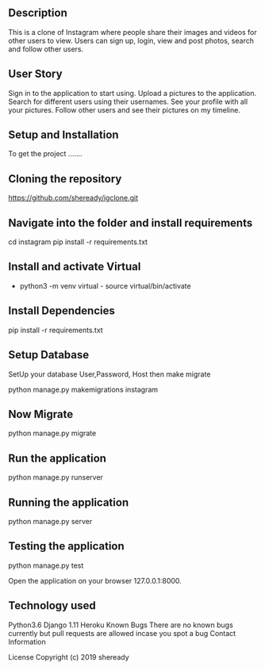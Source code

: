 ## Description

This is a clone of Instagram where people share their images and videos for other users to view. Users can sign up, login, view and post photos, search and follow other users.

## User Story
Sign in to the application to start using.
Upload a pictures to the application.
Search for different users using their usernames.
See your profile with all your pictures.
Follow other users and see their pictures on my timeline.

## Setup and Installation
To get the project .......

## Cloning the repository
https://github.com/sheready/igclone.git

## Navigate into the folder and install requirements
cd instagram pip install -r requirements.txt 

## Install and activate Virtual
- python3 -m venv virtual - source virtual/bin/activate  

## Install Dependencies
pip install -r requirements.txt 

## Setup Database
SetUp your database User,Password, Host then make migrate

python manage.py makemigrations instagram

## Now Migrate
python manage.py migrate 

## Run the application
python manage.py runserver 

## Running the application
python manage.py server 

## Testing the application
python manage.py test 

Open the application on your browser 127.0.0.1:8000.

## Technology used
Python3.6
Django 1.11
Heroku
Known Bugs
There are no known bugs currently but pull requests are allowed incase you spot a bug
Contact Information


License
Copyright (c) 2019 sheready
